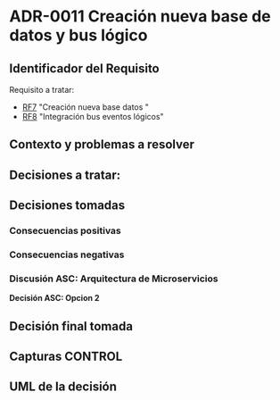 # ADR-0011 Creación nueva base de datos y bus lógico

## Identificador del Requisito

Requisito a tratar: 
* [RF7](https://github.com/kikmar/DAS-GRUPO-8/blob/feature/Semana2/Semana%202/Requisitos/rf7.md) "Creación nueva base datos "
* [RF8](https://github.com/kikmar/DAS-GRUPO-8/blob/feature/Semana2/Semana%202/Requisitos/rf8.md) "Integración bus eventos lógicos"

## Contexto y problemas a resolver



## Decisiones a tratar:





## Decisiones tomadas



### Consecuencias positivas <!-- optional -->



### Consecuencias negativas <!-- optional -->


### Discusión ASC: Arquitectura de Microservicios

**Decisión ASC: Opcion 2**

## Decisión final tomada



## Capturas CONTROL 


## UML de la decisión






